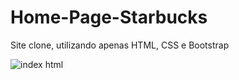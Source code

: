 # Home-Page-Starbucks
Site clone, utilizando apenas HTML, CSS e Bootstrap

 ![index html](https://user-images.githubusercontent.com/79463086/127543680-88485b49-01e7-46ce-82eb-572fbb7906a6.png)

